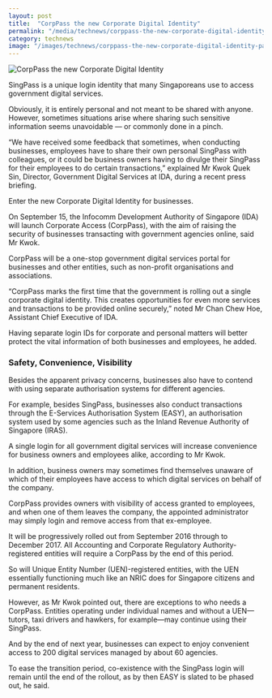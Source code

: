 ```yaml
---
layout: post
title:  "CorpPass the new Corporate Digital Identity"
permalink: "/media/technews/corppass-the-new-corporate-digital-identity"
category: technews
image: "/images/technews/corppass-the-new-corporate-digital-identity-part-1.png"
---
```


![CorpPass the new Corporate Digital Identity]({{site.baseurl}}/images/technews/corppass-the-new-corporate-digital-identity-part-1.png)

SingPass is a unique login identity that many Singaporeans use to access government digital services. 

Obviously, it is entirely personal and not meant to be shared with anyone. However, sometimes situations arise where sharing such sensitive information seems unavoidable — or commonly done in a pinch. 

“We have received some feedback that sometimes, when conducting businesses, employees have to share their own personal SingPass with colleagues, or it could be business owners having to divulge their SingPass for their employees to do certain transactions,” explained Mr Kwok Quek Sin, Director, Government Digital Services at IDA, during a recent press briefing.

Enter the new Corporate Digital Identity for businesses.

On September 15, the Infocomm Development Authority of Singapore (IDA) will launch Corporate Access (CorpPass), with the aim of raising the security of businesses transacting with government agencies online, said Mr Kwok.

CorpPass will be a one-stop government digital services portal for businesses and other entities, such as non-profit organisations and associations.

“CorpPass marks the first time that the government is rolling out a single corporate digital identity. This creates opportunities for even more services and transactions to be provided online securely,” noted Mr Chan Chew Hoe, Assistant Chief Executive of IDA. 

Having separate login IDs for corporate and personal matters will better protect the vital information of both businesses and employees, he added.

### **Safety, Convenience, Visibility**
Besides the apparent privacy concerns, businesses also have to contend with using separate authorisation systems for different agencies. 

For example, besides SingPass, businesses also conduct transactions through the E-Services Authorisation System (EASY), an authorisation system used by some agencies such as the Inland Revenue Authority of Singapore (IRAS). 

A single login for all government digital services will increase convenience for business owners and employees alike, according to Mr Kwok.

In addition, business owners may sometimes find themselves unaware of which of their employees have access to which digital services on behalf of the company. 

CorpPass provides owners with visibility of access granted to employees, and when one of them leaves the company, the appointed administrator may simply login and remove access from that ex-employee.

It will be progressively rolled out from September 2016 through to December 2017. All Accounting and Corporate Regulatory Authority-registered entities will require a CorpPass by the end of this period. 

So will Unique Entity Number (UEN)-registered entities, with the UEN essentially functioning much like an NRIC does for Singapore citizens and permanent residents. 

However, as Mr Kwok pointed out, there are exceptions to who needs a CorpPass. Entities operating under individual names and without a UEN—tutors, taxi drivers and hawkers, for example—may continue using their SingPass.

And by the end of next year, businesses can expect to enjoy convenient access to 200 digital services managed by about 60 agencies. 

To ease the transition period, co-existence with the SingPass login will remain until the end of the rollout, as by then EASY is slated to be phased out, he said.

